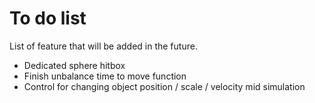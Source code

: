 # To do list
List of feature that will be added in the future.

- Dedicated sphere hitbox
- Finish unbalance time to move function
- Control for changing object position / scale / velocity mid simulation